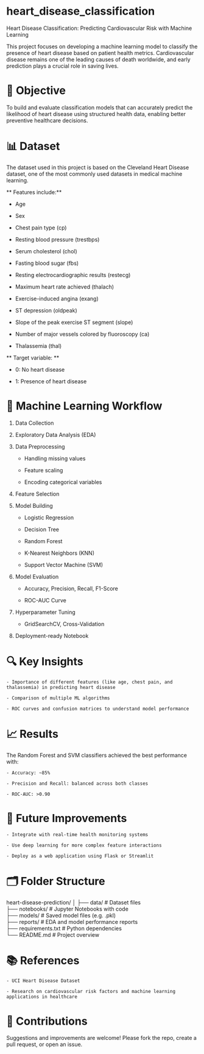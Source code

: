 # heart_disease_classification
Heart Disease Classification: Predicting Cardiovascular Risk with Machine Learning

This project focuses on developing a machine learning model to classify the presence of heart disease based on patient health metrics. Cardiovascular disease remains one of the leading causes of death worldwide, and early prediction plays a crucial role in saving lives.

# 📌 Objective
To build and evaluate classification models that can accurately predict the likelihood of heart disease using structured health data, enabling better preventive healthcare decisions.

# 📊 Dataset
The dataset used in this project is based on the Cleveland Heart Disease dataset, one of the most commonly used datasets in medical machine learning.

** Features include:**

- Age

- Sex

- Chest pain type (cp)

- Resting blood pressure (trestbps)

- Serum cholesterol (chol)

- Fasting blood sugar (fbs)

- Resting electrocardiographic results (restecg)

- Maximum heart rate achieved (thalach)

- Exercise-induced angina (exang)

- ST depression (oldpeak)

- Slope of the peak exercise ST segment (slope)

- Number of major vessels colored by fluoroscopy (ca)

- Thalassemia (thal)


** Target variable: **

- 0: No heart disease

- 1: Presence of heart disease


# 🧠 Machine Learning Workflow

1. Data Collection

2. Exploratory Data Analysis (EDA)

3. Data Preprocessing

    - Handling missing values

    - Feature scaling

    - Encoding categorical variables

4. Feature Selection

5. Model Building

    - Logistic Regression

    - Decision Tree

    - Random Forest

    - K-Nearest Neighbors (KNN)

    - Support Vector Machine (SVM)

6. Model Evaluation

    - Accuracy, Precision, Recall, F1-Score

    - ROC-AUC Curve

7. Hyperparameter Tuning

    - GridSearchCV, Cross-Validation

8. Deployment-ready Notebook


# 🔍 Key Insights
    - Importance of different features (like age, chest pain, and thalassemia) in predicting heart disease

    - Comparison of multiple ML algorithms

    - ROC curves and confusion matrices to understand model performance


# 📈 Results
The Random Forest and SVM classifiers achieved the best performance with:

    - Accuracy: ~85%

    - Precision and Recall: balanced across both classes

    - ROC-AUC: >0.90

# 🚀 Future Improvements
    - Integrate with real-time health monitoring systems

    - Use deep learning for more complex feature interactions

    - Deploy as a web application using Flask or Streamlit

# 🗂️ Folder Structure

heart-disease-prediction/
│
├── data/                    # Dataset files  
├── notebooks/               # Jupyter Notebooks with code  
├── models/                  # Saved model files (e.g. .pkl)  
├── reports/                 # EDA and model performance reports  
├── requirements.txt         # Python dependencies  
└── README.md                # Project overview  


# 📚 References
    - UCI Heart Disease Dataset

    - Research on cardiovascular risk factors and machine learning applications in healthcare

# 🙌 Contributions
Suggestions and improvements are welcome! Please fork the repo, create a pull request, or open an issue.